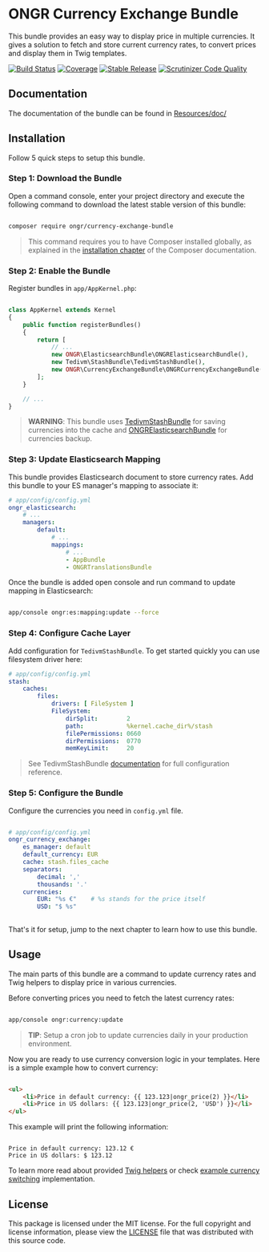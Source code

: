 # ONGR Currency Exchange Bundle

This bundle provides an easy way to display price in multiple currencies. It
gives a solution to fetch and store current currency rates, to convert prices
and display them in Twig templates.

[![Build Status](https://travis-ci.org/ongr-io/CurrencyExchangeBundle.svg?branch=master)](https://travis-ci.org/ongr-io/CurrencyExchangeBundle)
[![Coverage](https://scrutinizer-ci.com/g/ongr-io/CurrencyExchangeBundle/badges/coverage.png?b=master)](https://scrutinizer-ci.com/g/ongr-io/CurrencyExchangeBundle/?branch=master)
[![Stable Release](https://poser.pugx.org/ongr/currency-exchange-bundle/v/stable.svg)](https://packagist.org/packages/ongr/currency-exchange-bundle)
[![Scrutinizer Code Quality](https://scrutinizer-ci.com/g/ongr-io/CurrencyExchangeBundle/badges/quality-score.png?b=master)](https://scrutinizer-ci.com/g/ongr-io/CurrencyExchangeBundle/?branch=master)

## Documentation

The documentation of the bundle can be found in [Resources/doc/][2]

## Installation
    
Follow 5 quick steps to setup this bundle.

### Step 1: Download the Bundle

Open a command console, enter your project directory and execute the following
command to download the latest stable version of this bundle:

```bash

composer require ongr/currency-exchange-bundle

```

> This command requires you to have Composer installed globally, as explained in
> the [installation chapter][3] of the Composer documentation.

### Step 2: Enable the Bundle

Register bundles in `app/AppKernel.php`:

```php

class AppKernel extends Kernel
{
    public function registerBundles()
    {
        return [
            // ...
            new ONGR\ElasticsearchBundle\ONGRElasticsearchBundle(),
            new Tedivm\StashBundle\TedivmStashBundle(),          
            new ONGR\CurrencyExchangeBundle\ONGRCurrencyExchangeBundle(),    
        ];
    }

    // ...
}

```

> __WARNING__: This bundle uses [TedivmStashBundle][5] for saving currencies into
the cache and [ONGRElasticsearchBundle][4] for currencies backup.

### Step 3: Update Elasticsearch Mapping  

This bundle provides Elasticsearch document to store currency rates. Add this
bundle to your ES manager's mapping to associate it:

```yml                
# app/config/config.yml
ongr_elasticsearch:
    # ...
    managers:
        default:
            # ...
            mappings:
                # ...
                - AppBundle
                - ONGRTranslationsBundle
```

Once the bundle is added open console and run command to update mapping in
Elasticsearch:

```bash

app/console ongr:es:mapping:update --force

```

### Step 4: Configure Cache Layer

Add configuration for `TedivmStashBundle`. To get started quickly you can use
filesystem driver here: 

```yml
# app/config/config.yml
stash:
    caches:
        files:
            drivers: [ FileSystem ]
            FileSystem:
                dirSplit:        2
                path:            %kernel.cache_dir%/stash
                filePermissions: 0660
                dirPermissions:  0770
                memKeyLimit:     20
```

> See TedivmStashBundle [documentation][5] for full configuration reference. 
  
### Step 5: Configure the Bundle

Configure the currencies you need in `config.yml` file.

```yml

# app/config/config.yml
ongr_currency_exchange:
    es_manager: default
    default_currency: EUR
    cache: stash.files_cache
    separators:
        decimal: ','
        thousands: '.'
    currencies:
        EUR: "%s €"    # %s stands for the price itself
        USD: "$ %s"
        
```

That's it for setup, jump to the next chapter to learn how to use this bundle.

## Usage

The main parts of this bundle are a command to update currency rates and Twig
helpers to display price in various currencies.

Before converting prices you need to fetch the latest currency rates:

```bash

app/console ongr:currency:update

```

> __TIP__: Setup a cron job to update currencies daily in your production environment. 

Now you are ready to use currency conversion logic in your templates. Here is
a simple example how to convert currency:

```html

<ul>
    <li>Price in default currency: {{ 123.123|ongr_price(2) }}</li>
    <li>Price in US dollars: {{ 123.123|ongr_price(2, 'USD') }}</li>
</ul>

```

This example will print the following information:

```

Price in default currency: 123.12 €
Price in US dollars: $ 123.12 

```

To learn more read about provided [Twig helpers][6] or check
[example currency switching][7] implementation.

## License

This package is licensed under the MIT license. For the full copyright and
license information, please view the [LICENSE][1] file that was distributed
with this source code. 

[1]: LICENSE
[2]: Resources/doc/index.md
[3]: https://getcomposer.org/doc/00-intro.md
[4]: https://github.com/ongr-io/ElasticsearchBundle
[5]: https://github.com/tedious/TedivmStashBundle
[6]: Resources/doc/twig_helpers.md
[7]: Resources/doc/switching_currency.md
